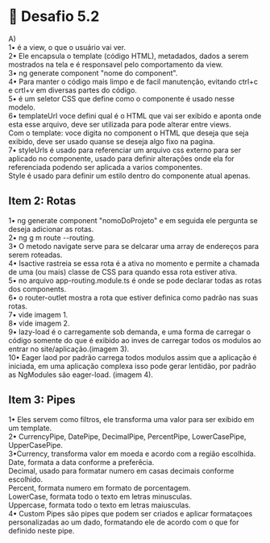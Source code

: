 <h1>📝 Desafio 5.2</h1>
<p>A)<br>
1• é a view, o que o usuário vai ver.<br>
2• Ele encapsula o template (código HTML), metadados, dados a serem mostrados na tela e é responsavel pelo comportamento da view.<br>
3• ng generate component "nome do component".<br>
4• Para manter o código mais limpo e de facil manutenção, evitando ctrl+c e crtl+v em diversas partes do código.<br>
5• é um seletor CSS que define como o componente é usado nesse modelo.<br>
6• templateUrl voce defini qual é o HTML que vai ser exibido e aponta onde esta esse arquivo, deve ser utilizada para pode alterar entre views.<br>
Com o template: voce digita no component o HTML que deseja que seja exibido, deve ser usado quanse se deseja algo fixo na pagina.<br>
7• styleUrls é usado para referenciar um arquivo css externo para ser aplicado no componente, usado para definir alterações onde ela for referenciada podendo ser aplicada a varios componentes.<br>
Style é usado para definir um estilo dentro do componente atual apenas.
</p>

<h2>Item 2: <strong>Rotas</strong></h2>
<p>
1• ng generate component "nomoDoProjeto" e em seguida ele pergunta se deseja adicionar as rotas.<br>
2• ng g m route --routing.<br>
3• O metodo navigate serve para se delcarar uma array de endereços para serem roteadas.<br>
4• Isactive rastreia se essa rota é a ativa no momento e permite a chamada de uma (ou mais) classe de CSS para quando essa rota estiver ativa.<br>
5• no arquivo app-routing.module.ts é onde se pode declarar todas as rotas dos components.<br>
6• o router-outlet mostra a rota que estiver definica como padrão nas suas rotas.<br>
7• vide imagem 1.<br>
8• vide imagem 2. <br>
9• lazy-load é o carregamente sob demanda, e uma forma de carregar o código somente do que é exibido ao inves de carregar todos os modulos ao entrar no site/aplicação.(imagem 3).<br>
10• Eager laod por padrão carrega todos modulos assim que a aplicação é iniciada, em uma aplicação complexa isso pode gerar lentidão, por padrão as NgModules são eager-load. (imagem 4).
</p>
<h2>Item 3: <strong>Pipes</strong></h2>
<p>
1• Eles servem como filtros, ele transforma uma valor para ser exibido em um template. <br>
2• CurrencyPipe, DatePipe, DecimalPipe, PercentPipe, LowerCasePipe, UpperCasePipe.  <br>
3•Currency, transforma valor em moeda e acordo com a região escolhida.<br>
Date, formata a data conforme a preferêcia.<br>
Decimal, usado para formatar numero em casas decimais conforme escolhido.<br>
Percent, formata numero em formato de porcentagem.<br>
LowerCase, formata todo o texto em letras minusculas.<br>
Uppercase, formata todo o texto em letras maiusculas.<br>
4• Custom Pipes são pipes que podem ser criados e aplicar formataçoes personalizadas ao um dado, formatando ele de acordo com o que for definido neste pipe. <br></p>
